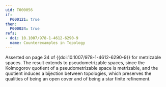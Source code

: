 ```yaml
---
uid: T000056
if:
  P000121: true
then:
  P000034: true
refs:
- doi: 10.1007/978-1-4612-6290-9
  name: Counterexamples in Topology
---
```


Asserted on page 34 of {{doi:10.1007/978-1-4612-6290-9}} for metrizable spaces.  The result extends to pseudometrizable spaces, since the Kolmogorov quotient of a pseudometrizable space is metrizable, and the quotient induces a bijection between topologies, which preserves the qualities of being an open cover and of being a star finite refinement.

